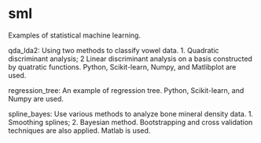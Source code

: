 # sml
Examples of statistical machine learning.

qda_lda2:  Using two methods to classify vowel data. 1. Quadratic discriminant analysis; 2 Linear discriminant analysis on a basis constructed by quatratic functions. Python, Scikit-learn, Numpy, and Matlibplot are used.

regression_tree: An example of regression tree. Python, Scikit-learn, and Numpy are used.

spline_bayes: Use various methods to analyze bone mineral density data. 1. Smoothing splines; 2. Bayesian method. Bootstrapping and cross validation techniques are also applied. Matlab is used. 

